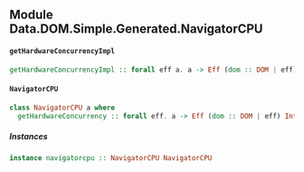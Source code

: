## Module Data.DOM.Simple.Generated.NavigatorCPU

#### `getHardwareConcurrencyImpl`

``` purescript
getHardwareConcurrencyImpl :: forall eff a. a -> Eff (dom :: DOM | eff) Int
```

#### `NavigatorCPU`

``` purescript
class NavigatorCPU a where
  getHardwareConcurrency :: forall eff. a -> Eff (dom :: DOM | eff) Int
```

##### Instances
``` purescript
instance navigatorcpu :: NavigatorCPU NavigatorCPU
```


